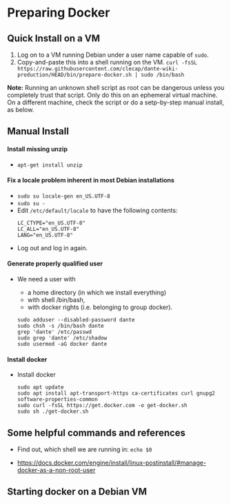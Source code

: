 # Preparing Docker

## Quick Install on a VM

1. Log on to a VM running Debian under a user name capable of `sudo`.
2. Copy-and-paste this into a shell running on the VM.
  ```curl -fsSL https://raw.githubusercontent.com/clecap/dante-wiki-production/HEAD/bin/prepare-docker.sh | sudo /bin/bash```

**Note:** Running an unknown shell script as root can be dangerous unless you completely trust that script. 
Only do this on an ephemeral virtual machine.
On a different machine, check the script or do a setp-by-step manual install, as below.

## Manual Install

#### Install missing unzip 
* ```apt-get install unzip```

#### Fix a locale problem inherent in most Debian installations
*   `sudo su locale-gen en_US.UTF-8`
* `sudo su -`
* Edit `/etc/default/locale` to have the following contents:
  ```
  LC_CTYPE="en_US.UTF-8"
  LC_ALL="en_US.UTF-8"
  LANG="en_US.UTF-8" 
  ```
* Log out and log in again.

#### Generate properly qualified user
* We need a user with 
  * a home directory (in which we install everything)
  * with shell /bin/bash, 
  * with docker rights (i.e. belonging to group docker).

  ```
  sudo adduser --disabled-password dante
  sudo chsh -s /bin/bash dante
  grep 'dante' /etc/passwd
  sudo grep 'dante' /etc/shadow
  sudo usermod -aG docker dante
   ```

#### Install docker

* Install docker
  ```
  sudo apt update
  sudo apt install apt-transport-https ca-certificates curl gnupg2 software-properties-common
  sudo curl -fsSL https://get.docker.com -o get-docker.sh
  sudo sh ./get-docker.sh
  ```


## Some helpful commands and references

* Find out, which shell we are running in: 
 `echo $0`

* https://docs.docker.com/engine/install/linux-postinstall/#manage-docker-as-a-non-root-user

## Starting docker on a Debian VM
